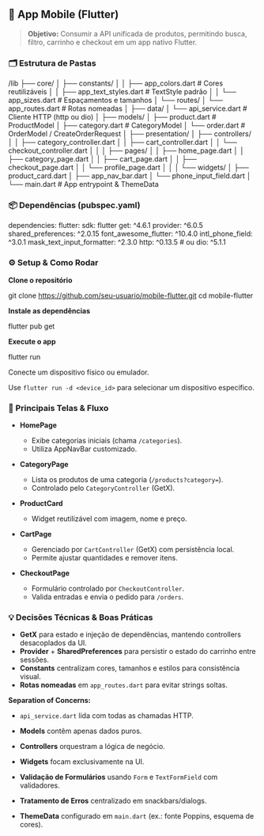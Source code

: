 ## 📱 App Mobile (Flutter)

> **Objetivo:**
> Consumir a API unificada de produtos, permitindo busca, filtro, carrinho e checkout em um app nativo Flutter.


### 🗂 Estrutura de Pastas

/lib
├── core/
│   ├── constants/
│   │   ├── app_colors.dart        # Cores reutilizáveis
│   │   ├── app_text_styles.dart   # TextStyle padrão
│   │   └── app_sizes.dart         # Espaçamentos e tamanhos
│   └── routes/
│       └── app_routes.dart        # Rotas nomeadas
│
├── data/
│   └── api_service.dart           # Cliente HTTP (http ou dio)
│
├── models/
│   ├── product.dart               # ProductModel
│   ├── category.dart              # CategoryModel
│   └── order.dart                 # OrderModel / CreateOrderRequest
│
├── presentation/
│   ├── controllers/
│   │   ├── category_controller.dart
│   │   ├── cart_controller.dart
│   │   └── checkout_controller.dart
│   │
│   ├── pages/
│   │   ├── home_page.dart
│   │   ├── category_page.dart
│   │   ├── cart_page.dart
│   │   ├── checkout_page.dart
│   │   └── profile_page.dart
│   │
│   └── widgets/
│       ├── product_card.dart
│       ├── app_nav_bar.dart
│       └── phone_input_field.dart
│
└── main.dart                      # App entrypoint & ThemeData

### 📦 Dependências (pubspec.yaml)

dependencies:
  flutter:
    sdk: flutter
  get: ^4.6.1
  provider: ^6.0.5
  shared_preferences: ^2.0.15
  font_awesome_flutter: ^10.4.0
  intl_phone_field: ^3.0.1
  mask_text_input_formatter: ^2.3.0
  http: ^0.13.5           # ou dio: ^5.1.1

### ⚙️ Setup & Como Rodar

**Clone o repositório**

git clone https://github.com/seu-usuario/mobile-flutter.git
cd mobile-flutter

**Instale as dependências**

flutter pub get

**Execute o app**

flutter run

Conecte um dispositivo físico ou emulador.

Use `flutter run -d <device_id>` para selecionar um dispositivo específico.

### 🚀 Principais Telas & Fluxo

* **HomePage**

  * Exibe categorias iniciais (chama `/categories`).
  * Utiliza AppNavBar customizado.

* **CategoryPage**

  * Lista os produtos de uma categoria (`/products?category=`).
  * Controlado pelo `CategoryController` (GetX).

* **ProductCard**

  * Widget reutilizável com imagem, nome e preço.

* **CartPage**

  * Gerenciado por `CartController` (GetX) com persistência local.
  * Permite ajustar quantidades e remover itens.

* **CheckoutPage**

  * Formulário controlado por `CheckoutController`.
  * Valida entradas e envia o pedido para `/orders`.

### 💡 Decisões Técnicas & Boas Práticas

* **GetX** para estado e injeção de dependências, mantendo controllers desacoplados da UI.
* **Provider** + **SharedPreferences** para persistir o estado do carrinho entre sessões.
* **Constants** centralizam cores, tamanhos e estilos para consistência visual.
* **Rotas nomeadas** em `app_routes.dart` para evitar strings soltas.

**Separation of Concerns:**

* `api_service.dart` lida com todas as chamadas HTTP.

* **Models** contêm apenas dados puros.

* **Controllers** orquestram a lógica de negócio.

* **Widgets** focam exclusivamente na UI.

* **Validação de Formulários** usando `Form` e `TextFormField` com validadores.

* **Tratamento de Erros** centralizado em snackbars/dialogs.

* **ThemeData** configurado em `main.dart` (ex.: fonte Poppins, esquema de cores).
